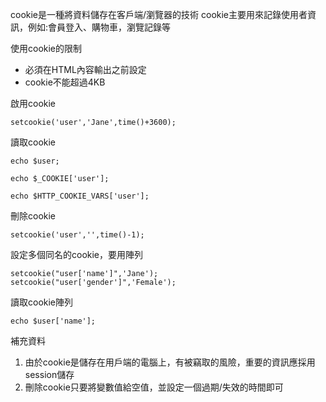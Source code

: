 cookie是一種將資料儲存在客戶端/瀏覽器的技術
cookie主要用來記錄使用者資訊，例如:會員登入、購物車，瀏覽記錄等

使用cookie的限制
* 必須在HTML內容輸出之前設定
* cookie不能超過4KB

啟用cookie
```
setcookie('user','Jane',time()+3600);
```

讀取cookie
```
echo $user;
```

```
echo $_COOKIE['user'];
```

```
echo $HTTP_COOKIE_VARS['user'];
```

刪除cookie
```
setcookie('user','',time()-1);
```

設定多個同名的cookie，要用陣列
```
setcookie("user['name']",'Jane');
setcookie("user['gender']",'Female');
```

讀取cookie陣列
```
echo $user['name'];
```

補充資料
1. 由於cookie是儲存在用戶端的電腦上，有被竊取的風險，重要的資訊應採用session儲存
2. 刪除cookie只要將變數值給空值，並設定一個過期/失效的時間即可